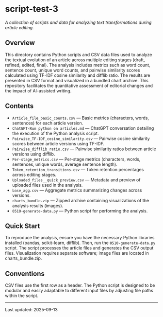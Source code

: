 # script-test-3

*A collection of scripts and data for analyzing text transformations during article editing.*

## Overview
This directory contains Python scripts and CSV data files used to analyze the textual evolution of an article across multiple editing stages (draft, refined, edited, final).  The analysis includes metrics such as word count, sentence count, unique word counts, and pairwise similarity scores calculated using TF-IDF cosine similarity and difflib ratio.  The results are presented in CSV format and visualized in a bundled chart archive.  This repository facilitates the quantitative assessment of editorial changes and the impact of AI-assisted writing.

## Contents
* `Article_file_basic_counts.csv` — Basic metrics (characters, words, sentences) for each article version.
* `ChatGPT-Run python on articles.md` — ChatGPT conversation detailing the execution of the Python analysis script.
* `Pairwise_TF-IDF_cosine_similarity.csv` — Pairwise cosine similarity scores between article versions using TF-IDF.
* `Pairwise_difflib_ratio.csv` — Pairwise similarity ratios between article versions using difflib.
* `Per-stage_metrics.csv` — Per-stage metrics (characters, words, sentences, unique words, average sentence length).
* `Token_retention_transitions.csv` — Token retention percentages across editing stages.
* `Uploaded_files__quick_preview.csv` — Metadata and preview of uploaded files used in the analysis.
* `base_agg.csv` — Aggregate metrics summarizing changes across versions.
* `charts_bundle.zip` —  Zipped archive containing visualizations of the analysis results (images).
* `0510-generate-data.py` — Python script for performing the analysis.


## Quick Start
To reproduce the analysis, ensure you have the necessary Python libraries installed (pandas, scikit-learn, difflib). Then, run the `0510-generate-data.py` script.  The script processes the article files and generates the CSV output files.  Visualization requires separate software; image files are located in charts_bundle.zip.


## Conventions
CSV files use the first row as a header.  The Python script is designed to be modular and easily adaptable to different input files by adjusting file paths within the script.


---
Last updated: 2025-09-13
